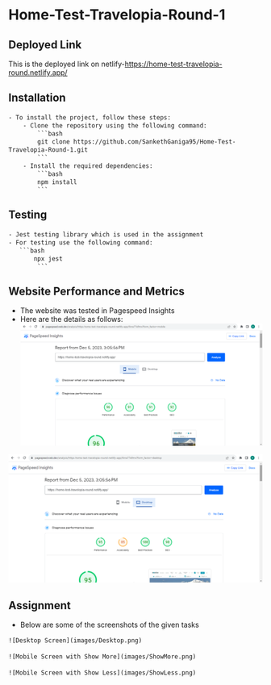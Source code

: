 # Home-Test-Travelopia-Round-1

## Deployed Link
This is the deployed link on netlify-https://home-test-travelopia-round.netlify.app/

## Installation
    - To install the project, follow these steps:
        - Clone the repository using the following command:
            ```bash
            git clone https://github.com/SankethGaniga95/Home-Test-Travelopia-Round-1.git
            ```
        - Install the required dependencies:
            ```bash
            npm install
            ```
## Testing
    - Jest testing library which is used in the assignment
    - For testing use the following command:
       ```bash
           npx jest 
            ```

## Website Performance and Metrics
   - The website was tested in Pagespeed Insights
   - Here are the details as follows:
   ![Mobile Screen Performance](images/Mobileperformance.png)

   ![Desktop Screen Performance](images/DesktopPerformance.png)


## Assignment 
   - Below are some of the screenshots of the given tasks

    ![Desktop Screen](images/Desktop.png)

    ![Mobile Screen with Show More](images/ShowMore.png)

    ![Mobile Screen with Show Less](images/ShowLess.png)

